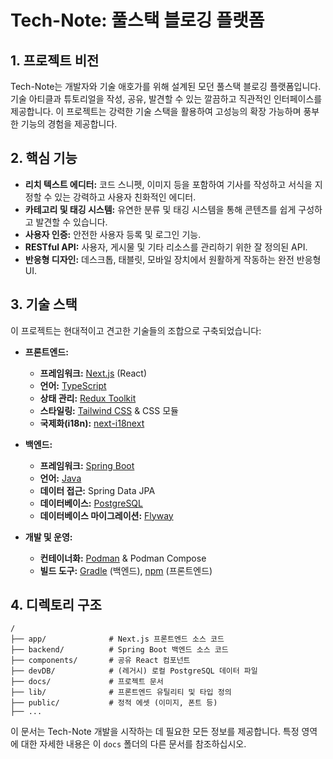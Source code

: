 # Tech-Note: 풀스택 블로깅 플랫폼

## 1. 프로젝트 비전

Tech-Note는 개발자와 기술 애호가를 위해 설계된 모던 풀스택 블로깅 플랫폼입니다. 기술 아티클과 튜토리얼을 작성, 공유, 발견할 수 있는 깔끔하고 직관적인 인터페이스를 제공합니다. 이 프로젝트는 강력한 기술 스택을 활용하여 고성능의 확장 가능하며 풍부한 기능의 경험을 제공합니다.

## 2. 핵심 기능

- **리치 텍스트 에디터:** 코드 스니펫, 이미지 등을 포함하여 기사를 작성하고 서식을 지정할 수 있는 강력하고 사용자 친화적인 에디터.
- **카테고리 및 태깅 시스템:** 유연한 분류 및 태깅 시스템을 통해 콘텐츠를 쉽게 구성하고 발견할 수 있습니다.
- **사용자 인증:** 안전한 사용자 등록 및 로그인 기능.
- **RESTful API:** 사용자, 게시물 및 기타 리소스를 관리하기 위한 잘 정의된 API.
- **반응형 디자인:** 데스크톱, 태블릿, 모바일 장치에서 원활하게 작동하는 완전 반응형 UI.

## 3. 기술 스택

이 프로젝트는 현대적이고 견고한 기술들의 조합으로 구축되었습니다:

*   **프론트엔드:**
    *   **프레임워크:** [Next.js](https://nextjs.org/) (React)
    *   **언어:** [TypeScript](https://www.typescriptlang.org/)
    *   **상태 관리:** [Redux Toolkit](https://redux-toolkit.js.org/)
    *   **스타일링:** [Tailwind CSS](https://tailwindcss.com/) & CSS 모듈
    *   **국제화(i18n):** [next-i18next](https://www.i18next.com/)

*   **백엔드:**
    *   **프레임워크:** [Spring Boot](https://spring.io/projects/spring-boot)
    *   **언어:** [Java](https://www.java.com/)
    *   **데이터 접근:** Spring Data JPA
    *   **데이터베이스:** [PostgreSQL](https://www.postgresql.org/)
    *   **데이터베이스 마이그레이션:** [Flyway](https://flywaydb.org/)

*   **개발 및 운영:**
    *   **컨테이너화:** [Podman](https://podman.io/) & Podman Compose
    *   **빌드 도구:** [Gradle](https://gradle.org/) (백엔드), [npm](https://www.npmjs.com/) (프론트엔드)

## 4. 디렉토리 구조

```
/
├── app/              # Next.js 프론트엔드 소스 코드
├── backend/          # Spring Boot 백엔드 소스 코드
├── components/       # 공유 React 컴포넌트
├── devDB/            # (레거시) 로컬 PostgreSQL 데이터 파일
├── docs/             # 프로젝트 문서
├── lib/              # 프론트엔드 유틸리티 및 타입 정의
├── public/           # 정적 에셋 (이미지, 폰트 등)
├── ...
```

이 문서는 Tech-Note 개발을 시작하는 데 필요한 모든 정보를 제공합니다. 특정 영역에 대한 자세한 내용은 이 `docs` 폴더의 다른 문서를 참조하십시오.
